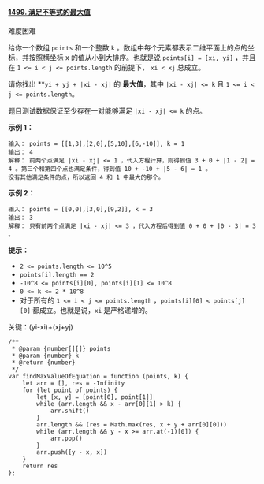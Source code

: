 #### [1499. 满足不等式的最大值](https://leetcode.cn/problems/max-value-of-equation/)

难度困难

给你一个数组 `points` 和一个整数 `k` 。数组中每个元素都表示二维平面上的点的坐标，并按照横坐标 x 的值从小到大排序。也就是说 `points[i] = [xi, yi]` ，并且在 `1 <= i < j <= points.length` 的前提下， `xi < xj` 总成立。

请你找出 **`yi + yj + |xi - xj|` 的 **最大值**，其中 `|xi - xj| <= k` 且 `1 <= i < j <= points.length`。

题目测试数据保证至少存在一对能够满足 `|xi - xj| <= k` 的点。

**示例 1：**

```
输入： points = [[1,3],[2,0],[5,10],[6,-10]], k = 1
输出： 4
解释： 前两个点满足 |xi - xj| <= 1 ，代入方程计算，则得到值 3 + 0 + |1 - 2| = 4 。第三个和第四个点也满足条件，得到值 10 + -10 + |5 - 6| = 1 。
没有其他满足条件的点，所以返回 4 和 1 中最大的那个。
```

**示例 2：**

```
输入： points = [[0,0],[3,0],[9,2]], k = 3
输出： 3
解释： 只有前两个点满足 |xi - xj| <= 3 ，代入方程后得到值 0 + 0 + |0 - 3| = 3 。
```

**提示：**

- `2 <= points.length <= 10^5`
- `points[i].length == 2`
- `-10^8 <= points[i][0], points[i][1] <= 10^8`
- `0 <= k <= 2 * 10^8`
- 对于所有的 `1 <= i < j <= points.length` ，`points[i][0] < points[j][0]` 都成立。也就是说，`xi` 是严格递增的。

关键：(yi-xi)+(xj+yj)
```
/**
 * @param {number[][]} points
 * @param {number} k
 * @return {number}
 */
var findMaxValueOfEquation = function (points, k) {
    let arr = [], res = -Infinity
    for (let point of points) {
        let [x, y] = [point[0], point[1]]
        while (arr.length && x - arr[0][1] > k) {
            arr.shift()
        }
        arr.length && (res = Math.max(res, x + y + arr[0][0]))
        while (arr.length && y - x >= arr.at(-1)[0]) {
            arr.pop()
        }
        arr.push([y - x, x])
    }
    return res
};
```
